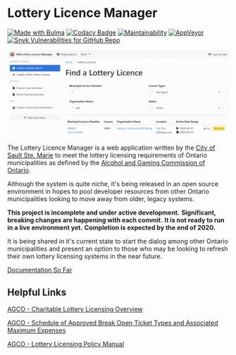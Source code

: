 # Lottery Licence Manager

[<img src="https://bulma.io/images/made-with-bulma.png" alt="Made with Bulma" width="128" height="24" />](https://bulma.io) [![Codacy Badge](https://img.shields.io/codacy/grade/d2d290ed8f214420aad853c41c90c708)](https://www.codacy.com/gh/cityssm/lottery-licence-manager) [![Maintainability](https://img.shields.io/codeclimate/maintainability-percentage/cityssm/lottery-licence-manager)](https://codeclimate.com/github/cityssm/lottery-licence-manager/maintainability) [![AppVeyor](https://img.shields.io/appveyor/build/dangowans/lottery-licence-manager)](https://ci.appveyor.com/project/dangowans/lottery-licence-manager) [![Snyk Vulnerabilities for GitHub Repo](https://img.shields.io/snyk/vulnerabilities/github/cityssm/lottery-licence-manager)](https://app.snyk.io/org/cityssm/project/85fc64cf-248f-48d3-b438-a3e449295670)

![Lottery Licence Search](docs/images/licence-search.png)

The Lottery Licence Manager is a web application written by the
[City of Sault Ste. Marie](https://saultstemarie.ca/)
to meet the lottery licensing requirements of Ontario municipalities
as defined by the
[Alcohol and Gaming Commission of Ontario](https://www.agco.ca/).

Although the system is quite niche, it's being released in an open source environment
in hopes to pool developer resources from other Ontario municipalities
looking to move away from older, legacy systems.

**This project is incomplete and under active development.**
**Significant, breaking changes are happening with each commit.**
**It is not ready to run in a live environment yet.**
**Completion is expected by the end of 2020.**

It is being shared in it's current state to start the dialog
among other Ontario municipalities and present an option to those
who may be looking to refresh their own lottery licensing systems in the near future.

[Documentation So Far](/docs)

## Helpful Links

[AGCO - Charitable Lottery Licensing Overview](https://www.agco.ca/lottery-and-gaming/charitable-lottery-licensing-overview)

[AGCO - Schedule of Approved Break Open Ticket Types and Associated Maximum Expenses](https://www.agco.ca/sites/default/files/schedule_of_approved_bot_types_and_associated_expense_maximumsen.pdf)

[AGCO - Lottery Licensing Policy Manual](https://www.agco.ca/sites/default/files/llpm_2019e.pdf)

